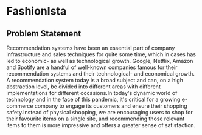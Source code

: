 # FashionIsta

## Problem Statement

Recommendation systems have been an essential part of company infrastructure and sales techniques for quite some time, which in cases has led to economic- as well as technological growth. Google, Netflix, Amazon and Spotify are a handful of well-known companies famous for their recommendation systems and their technological- and economical growth. A recommendation system today is a broad subject and can, on a high abstraction level, be divided into different areas with different implementations for different occasions.In today's dynamic world of technology and in the face of this pandemic, it's critical for a growing e-commerce company to engage its customers and ensure their shopping safety.Instead of physical shopping, we are encouraging users to shop for their favourite items on a single site, and recommending those relevant items to them is more impressive and offers a greater sense of satisfaction.
